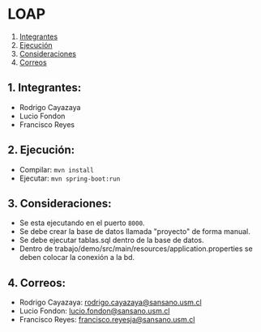 # LOAP

1. [Integrantes](#integrant)
2. [Ejecución](#comand)
3. [Consideraciones](#consider)
4. [Correos](#contact)

<a name="integrant"></a>
## 1. Integrantes:
- Rodrigo Cayazaya
- Lucio Fondon
- Francisco Reyes

<a name="comand"></a>
## 2. Ejecución:
- Compilar: `mvn install`
- Ejecutar: `mvn spring-boot:run`

<a name="consider"></a>
## 3. Consideraciones:
- Se esta ejecutando en el puerto `8000`.
- Se debe crear la base de datos llamada "proyecto" de forma manual.
- Se debe ejecutar tablas.sql dentro de la base de datos.
- Dentro de trabajo/demo/src/main/resources/application.properties se deben colocar la conexión a la bd.

<a name="contact"></a>
## 4. Correos:
- Rodrigo Cayazaya: rodrigo.cayazaya@sansano.usm.cl
- Lucio Fondon: lucio.fondon@sansano.usm.cl
- Francisco Reyes: francisco.reyesja@sansano.usm.cl
